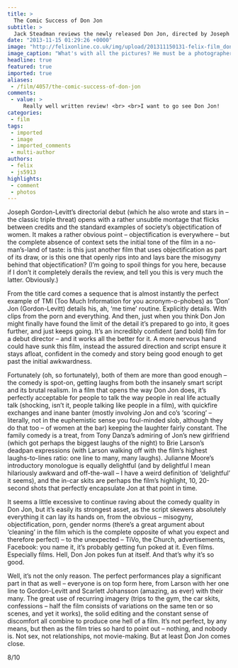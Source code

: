 ```yaml
---
title: >
  The Comic Success of Don Jon
subtitle: >
  Jack Steadman reviews the newly released Don Jon, directed by Joseph Gordon-Levitt
date: "2013-11-15 01:29:26 +0000"
image: "http://felixonline.co.uk/img/upload/201311150131-felix-film_don_jon.jpeg"
image_caption: "What's with all the pictures? He must be a photographer..."
headline: true
featured: true
imported: true
aliases:
 - /film/4057/the-comic-success-of-don-jon
comments:
 - value: >
     Really well written review! <br> <br>I want to go see Don Jon!
categories:
 - film
tags:
 - imported
 - image
 - imported_comments
 - multi-author
authors:
 - felix
 - js5913
highlights:
 - comment
 - photos
---
```


Joseph Gordon-Levitt’s directorial debut (which he also wrote and stars in – the classic triple threat) opens with a rather unsubtle montage that flicks between credits and the standard examples of society’s objectification of women. It makes a rather obvious point – objectification is everywhere – but the complete absence of context sets the initial tone of the film in a no-man’s-land of taste: is this just another film that uses objectification as part of its draw, or is this one that openly rips into and lays bare the misogyny behind that objectification? (I’m going to spoil things for you here, because if I don’t it completely derails the review, and tell you this is very much the latter. Obviously.)

From the title card comes a sequence that is almost instantly the perfect example of TMI (Too Much Information for you acronym-o-phobes) as ‘Don’ Jon (Gordon-Levitt) details his, ah, ‘me time’ routine. Explicitly details. With clips from the porn and everything. And then, just when you think Don Jon might finally have found the limit of the detail it’s prepared to go into, it goes further, and just keeps going. It’s an incredibly confident (and bold) film for a debut director – and it works all the better for it. A more nervous hand could have sunk this film, instead the assured direction and script ensure it stays afloat, confident in the comedy and story being good enough to get past the initial awkwardness.

Fortunately (oh, so fortunately), both of them are more than good enough – the comedy is spot-on, getting laughs from both the insanely smart script and its brutal realism. In a film that opens the way Don Jon does, it’s perfectly acceptable for people to talk the way people in real life actually talk (shocking, isn’t it, people talking like people in a film), with quickfire exchanges and inane banter (mostly involving Jon and co’s ‘scoring’ – literally, not in the euphemistic sense you foul-minded slob, although they do that too – of women at the bar) keeping the laughter fairly constant. The family comedy is a treat, from Tony Danza’s admiring of Jon’s new girlfriend (which got perhaps the biggest laughs of the night) to Brie Larson’s deadpan expressions (with Larson walking off with the film’s highest laughs-to-lines ratio: one line to many, many laughs). Julianne Moore’s introductory monologue is equally delightful (and by delightful I mean hilariously awkward and off-the-wall – I have a weird definition of ‘delightful’ it seems), and the in-car skits are perhaps the film’s highlight, 10, 20-second shots that perfectly encapsulate Jon at that point in time.

It seems a little excessive to continue raving about the comedy quality in Don Jon, but it’s easily its strongest asset, as the script skewers absolutely everything it can lay its hands on, from the obvious – misogyny, objectification, porn, gender norms (there’s a great argument about ‘cleaning’ in the film which is the complete opposite of what you expect and therefore perfect) – to the unexpected – TiVo, the Church, advertisements, Facebook: you name it, it’s probably getting fun poked at it. Even films. Especially films. Hell, Don Jon pokes fun at itself. And that’s why it’s so good.

Well, it’s not the only reason. The perfect performances play a significant part in that as well – everyone is on top form here, from Larson with her one line to Gordon-Levitt and Scarlett Johansson (amazing, as ever) with their many. The great use of recurring imagery (trips to the gym, the car skits, confessions – half the film consists of variations on the same ten or so scenes, and yet it works), the solid editing and the constant sense of discomfort all combine to produce one hell of a film. It’s not perfect, by any means, but then as the film tries so hard to point out – nothing, and nobody is. Not sex, not relationships, not movie-making. But at least Don Jon comes close.

8/10
